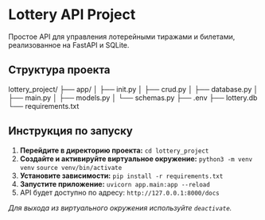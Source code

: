 # Lottery API Project

Простое API для управления лотерейными тиражами и билетами, реализованное на FastAPI и SQLite.

## Структура проекта

lottery_project/
├── app/
│   ├── init.py
│   ├── crud.py
│   ├── database.py
│   ├── main.py
│   ├── models.py
│   └── schemas.py
├── .env
├── lottery.db
└── requirements.txt


## Инструкция по запуску

1.  **Перейдите в директорию проекта:**
    `cd lottery_project`
2.  **Создайте и активируйте виртуальное окружение:**
    `python3 -m venv venv`
    `source venv/bin/activate`
3.  **Установите зависимости:**
    `pip install -r requirements.txt`
4.  **Запустите приложение:**
    `uvicorn app.main:app --reload`
5.  API будет доступно по адресу: `http://127.0.0.1:8000/docs`

*Для выхода из виртуального окружения используйте `deactivate`.*
